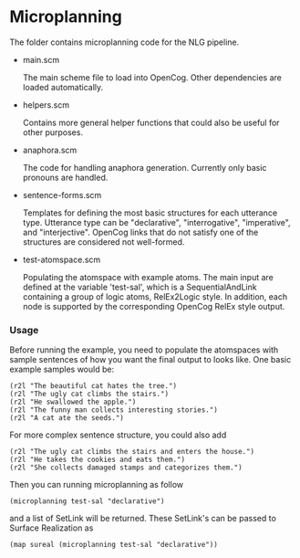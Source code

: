 # Microplanning

The folder contains microplanning code for the NLG pipeline.

- main.scm

    The main scheme file to load into OpenCog.  Other dependencies are loaded automatically.

- helpers.scm

    Contains more general helper functions that could also be useful for other purposes.

- anaphora.scm

    The code for handling anaphora generation.  Currently only basic pronouns are handled.
    
- sentence-forms.scm

    Templates for defining the most basic structures for each utterance type.  Utterance type can be "declarative", "interrogative", "imperative", and "interjective".  OpenCog links that do not satisfy one of the structures are considered not well-formed.
    
- test-atomspace.scm

    Populating the atomspace with example atoms.  The main input are defined at the variable 'test-sal', which is a SequentialAndLink containing a group of logic atoms, RelEx2Logic style. In addition, each node is supported by the corresponding OpenCog RelEx style output.
    

### Usage

Before running the example, you need to populate the atomspaces with sample sentences of how you want the final output to looks like.  One basic example samples would be:

```
(r2l "The beautiful cat hates the tree.")
(r2l "The ugly cat climbs the stairs.")
(r2l "He swallowed the apple.")
(r2l "The funny man collects interesting stories.")
(r2l "A cat ate the seeds.")
```

For more complex sentence structure, you could also add
```
(r2l "The ugly cat climbs the stairs and enters the house.")
(r2l "He takes the cookies and eats them.")
(r2l "She collects damaged stamps and categorizes them.")
```

Then you can running microplanning as follow
```
(microplanning test-sal "declarative")
```
and a list of SetLink will be returned.  These SetLink's can be passed to Surface Realization as
```
(map sureal (microplanning test-sal "declarative"))
```

